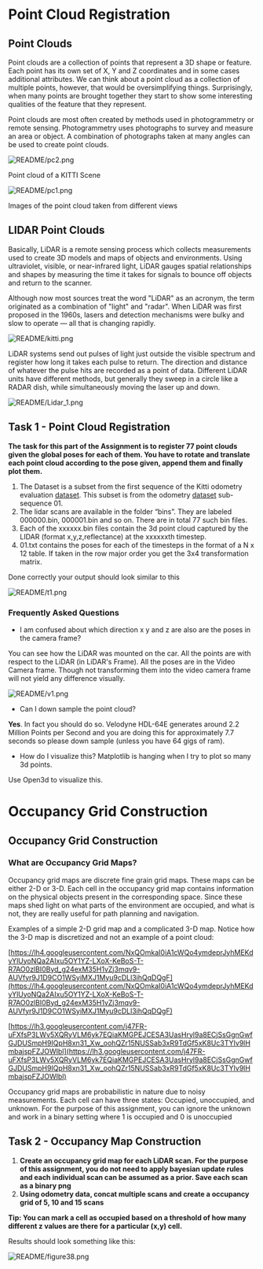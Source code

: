 # Point Cloud Registration

## Point Clouds

Point clouds are a collection of points that represent a 3D shape or feature. Each point has its own set of X, Y and Z coordinates and in some cases additional attributes. We can think about a point cloud as a collection of multiple points, however, that would be oversimplifying things. Surprisingly, when many points are brought together they start to show some interesting qualities of the feature that they represent.

Point clouds are most often created by methods used in photogrammetry or remote sensing. Photogrammetry uses photographs to survey and measure an area or object. A combination of photographs taken at many angles can be used to create point clouds.

![README/pc2.png](README/pc2.png)

Point cloud of a KITTI Scene

![README/pc1.png](README/pc1.png)

Images of the point cloud taken from different views

## LIDAR Point Clouds

Basically, LiDAR is a remote sensing process which collects measurements used to create 3D models and maps of objects and environments. Using ultraviolet, visible, or near-infrared light, LiDAR gauges spatial relationships and shapes by measuring the time it takes for signals to bounce off objects and return to the scanner.

Although now most sources treat the word "LiDAR" as an acronym, the term originated as a combination of "light" and "radar". When LiDAR was first proposed in the 1960s, lasers and detection mechanisms were bulky and slow to operate — all that is changing rapidly.

![README/kitti.png](README/kitti.png)

LiDAR systems send out pulses of light just outside the visible spectrum and register how long it takes each pulse to return. The direction and distance of whatever the pulse hits are recorded as a point of data. Different LiDAR units have different methods, but generally they sweep in a circle like a RADAR dish, while simultaneously moving the laser up and down.

![README/Lidar_1.png](README/Lidar_1.png)

## Task 1 - Point Cloud Registration

**The task for this part of the Assignment is to register 77 point clouds given the global poses for each of them. You have to rotate and translate each point cloud according to the pose given, append them and finally plot them.**

1. The Dataset is a subset from the first sequence of the Kitti odometry evaluation [dataset](http://www.cvlibs.net/datasets/kitti/eval_odometry.php). This subset is from the odometry [dataset](http://www.cvlibs.net/download.php?file=data_odometry_velodyne.zip) sub-sequence 01.
2. The lidar scans are available in the folder “bins”. They are labeled 000000.bin, 000001.bin and so on. There are in total 77 such bin files.
3. Each of the xxxxxx.bin files contain the 3d point cloud captured by the LIDAR (format x,y,z,reflectance) at the xxxxxxth timestep.
4. 01.txt contains the poses for each of the timesteps in the format of a N x 12 table. If taken in the row major order you get the 3x4 transformation matrix.

Done correctly your output should look similar to this

![README/t1.png](README/t1.png)

### Frequently Asked Questions

- I am confused about which direction x y and z are also are the poses in the camera frame?

You can see how the LiDAR was mounted on the car. All the points are with respect to the LiDAR (in LiDAR's Frame). All the poses are in the Video Camera frame. Though not transforming them into the video camera frame will not yield any difference visually.

![README/v1.png](README/v1.png)

- Can I down sample the point cloud?

**Yes**. In fact you should do so. Velodyne HDL-64E generates around 2.2 Million Points per Second and you are doing this for approximately 7.7 seconds so please down sample (unless you have 64 gigs of ram).

- How do I visualize this? Matplotlib is hanging when I try to plot so many 3d points.

Use Open3d to visualize this.

# Occupancy Grid Construction

## Occupancy Grid Construction

### What are Occupancy Grid Maps?
Occupancy grid maps are discrete fine grain grid maps. These maps can be either 2-D or 3-D. Each cell in the occupancy grid map contains information on the physical objects present in the corresponding space. Since these maps shed light on what parts of the environment are occupied, and what is not, they are really useful for path planning and navigation.

Examples of a simple 2-D grid map and a complicated 3-D map. Notice how the 3-D map is discretized and not an example of a point cloud:

[https://lh4.googleusercontent.com/NxQOmkaI0iA1cWQo4ymdeprJyhMEKdyYlUyoNQa2AIxu5OY1YZ-LXoX-KeBoS-T-R7AO0zlBI0Byd_g24exM35H1vZj3mqv9-AUVfyr9J1D9CO1WSyiMXJ1Myu9cDLl3ihQqDQgF](https://lh4.googleusercontent.com/NxQOmkaI0iA1cWQo4ymdeprJyhMEKdyYlUyoNQa2AIxu5OY1YZ-LXoX-KeBoS-T-R7AO0zlBI0Byd_g24exM35H1vZj3mqv9-AUVfyr9J1D9CO1WSyiMXJ1Myu9cDLl3ihQqDQgF)

[https://lh3.googleusercontent.com/j47FR-uFXfsP3LWv5XQRyVLM6yk7EQiaKMGPEJCESA3UasHryl9a8ECjSsGgnGwfGJDUSmpH9IQpH8xn31_Xw_oohQZr15NUSSab3xR9TdGf5xK8Uc3TYIv9lHmbajspFZJOWIbl](https://lh3.googleusercontent.com/j47FR-uFXfsP3LWv5XQRyVLM6yk7EQiaKMGPEJCESA3UasHryl9a8ECjSsGgnGwfGJDUSmpH9IQpH8xn31_Xw_oohQZr15NUSSab3xR9TdGf5xK8Uc3TYIv9lHmbajspFZJOWIbl)

Occupancy grid maps are probabilistic in nature due to noisy measurements. Each cell can have three states: Occupied, unoccupied, and unknown. For the purpose of this assignment, you can ignore the unknown and work in a binary setting where 1 is occupied and 0 is unoccupied

## Task 2 -  Occupancy Map Construction

1. **Create an occupancy grid map for each LiDAR scan. For the purpose of this assignment, you do not need to apply bayesian update rules and each individual scan can be assumed as a prior. Save each scan as a binary png**
2. **Using odometry data, concat multiple scans and create a occupancy grid of 5, 10 and 15 scans**

**Tip: You can mark a cell as occupied based on a threshold of how many different z values are there for a particular (x,y) cell.**

Results should look something like this:

![README/figure38.png](README/figure38.png)
